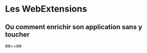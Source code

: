 <!-- .slide: class="first-slide" -->

# Les WebExtensions

## Ou comment enrichir son application sans y toucher

##==##